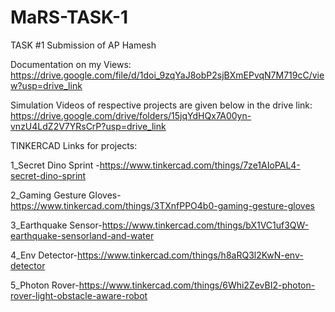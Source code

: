 # MaRS-TASK-1
TASK #1 Submission of AP Hamesh

Documentation on my Views: https://drive.google.com/file/d/1doi_9zqYaJ8obP2sjBXmEPvqN7M719cC/view?usp=drive_link

Simulation Videos of respective projects are given below in the drive link:
https://drive.google.com/drive/folders/15jqYdHQx7A00yn-vnzU4LdZ2V7YRsCrP?usp=drive_link

TINKERCAD Links for projects:

1_Secret Dino Sprint -https://www.tinkercad.com/things/7ze1AIoPAL4-secret-dino-sprint

2_Gaming Gesture Gloves-https://www.tinkercad.com/things/3TXnfPPO4b0-gaming-gesture-gloves

3_Earthquake Sensor-https://www.tinkercad.com/things/bX1VC1uf3QW-earthquake-sensorland-and-water

4_Env Detector-https://www.tinkercad.com/things/h8aRQ3l2KwN-env-detector  

5_Photon Rover-https://www.tinkercad.com/things/6Whi2ZevBI2-photon-rover-light-obstacle-aware-robot
